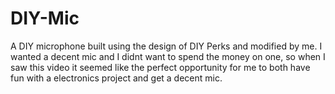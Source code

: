 # DIY-Mic
A DIY microphone built using the design of DIY Perks and modified by me. I wanted a decent mic and I didnt want to spend the money on one, so when I saw this video it seemed like the perfect opportunity for me to both have fun with a electronics project and get a decent mic.
